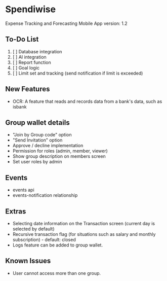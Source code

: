 # Spendiwise

Expense Tracking and Forecasting Mobile App
version: 1.2

## To-Do List
1. [ ] Database integration
2. [ ] AI integration
3. [ ] Report function
4. [ ] Goal logic
6. [ ] Limit set and tracking (send notification if limit is exceeded)

## New Features
- OCR: A feature that reads and records data from a bank's data, such as isbank

## Group wallet details
- "Join by Group code" option
- "Send Invitation" option
- Approve / decline implementation
- Permission for roles (admin, member, viewer)
- Show group description on members screen
- Set user roles by admin

## Events
- events api
- events-notification relationship


## Extras
- Selecting date information on the Transaction screen (current day is selected by default)
- Recursive transaction flag (for situations such as salary and monthly subscription) - default: closed
- Logs feature can be added to group wallet.


## Known Issues
- User cannot access more than one group.